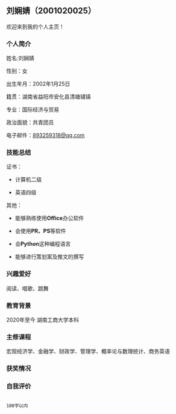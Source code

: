 ## 刘娴婧（2001020025）

欢迎来到我的个人主页！

### 个人简介

姓名:刘娴婧

性别：女

出生年月：2002年1月25日

籍贯：湖南省益阳市安化县清塘铺镇

专业：国际经济与贸易

政治面貌：共青团员

电子邮件：893259318@qq.com

### 技能总结

证书：

* 计算机二级

* 英语四级

其他：

* 能够熟练使用**Office**办公软件

* 会使用**PR、PS**等软件

* 会**Python**这种编程语言

* 能够进行策划案及推文的撰写

### 兴趣爱好

阅读、唱歌、跳舞

### 教育背景

2020年至今 湖南工商大学本科

### 主修课程

宏观经济学、金融学、财政学、管理学、概率论与数理统计、商务英语

### 获奖情况



### 自我评价

```

100字以内





```
